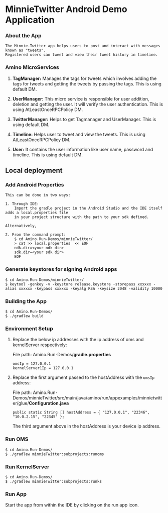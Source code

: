 # MinnieTwitter Android Demo Application

### About the App
```
The Minnie-Twitter app helps users to post and interact with messages known as "tweets".
Registered users can tweet and view their tweet history in timeline.
```
### Amino MicroServices

1. **TagManager:**
    Manages the tags for tweets which involves adding the tags for tweets
    and getting the tweets by passing the tags. This is using default DM.

2. **UserManager:**
    This micro service is responsible for user addition, deletion and getting the user.
    It will verify the user authentication. This is using AtLeastOnceRPCPolicy DM.

3. **TwitterManager:**
   Helps to get Tagmanager and UserManager. This is using default DM.

4. **Timeline:**
    Helps user to tweet and view the tweets. This is using AtLeastOnceRPCPolicy DM.

5. **User:**
   It contains the user information like user name, password and timeline.
   This is using default DM.

## Local deployment

### Add Android Properties
```shell
This can be done in two ways:

1. Through IDE:
    Import the gradle project in the Android Studio and the IDE itself adds a local.properties file
    in your project structure with the path to your sdk defined.

Alternatively,

2. From the command prompt:
    $ cd Amino.Run-Demos/minnieTwitter/
    > cat >> local.properties  << EOF
    ndk.dir=<your ndk dir>
    sdk.dir=<your sdk dir>
    EOF
```

### Generate keystores for signing Android apps
```
$ cd Amino.Run-Demos/minnieTwitter/
$ keytool -genkey -v -keystore release.keystore -storepass xxxxxx -alias xxxxxx -keypass xxxxxx -keyalg RSA -keysize 2048 -validity 10000
```
### Building the App
```
$ cd Amino.Run-Demos/
$ ./gradlew build
```
### Environment Setup
1. Replace the below ip addresses with the ip address of oms and kernelServer respectively:

    File path: Amino.Run-Demos/**gradle.properties**
    ```
    omsIp = 127.0.0.1
    kernelServer1Ip = 127.0.0.1
    ```

2.  Replace the first argument passed to the hostAddress with the ```omsIp``` address:

    File path: Amino.Run-Demos/minnieTwitter/src/main/java/amino/run/appexamples/minnietwitter/glue/**Configuration.java**
    ```
    public static String [] hostAddress = { "127.0.0.1", "22346", "10.0.2.15", "22345" };
    ```
    The third argument above in the hostAddress is your device ip address.

### Run OMS
```
$ cd Amino.Run-Demos/
$ ./gradlew minnieTwitter:subprojects:runoms
```
### Run KernelServer
```
$ cd Amino.Run-Demos/
$ ./gradlew minnieTwitter:subprojects:runks
```

### Run App
   Start the app from within the IDE by clicking on the run app icon.